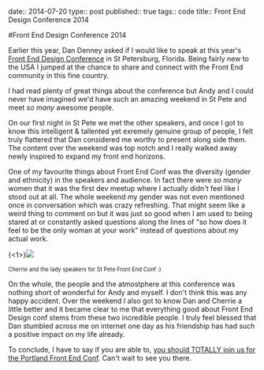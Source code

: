 date:: 2014-07-20
type:: post
published:: true
tags:: code
title:: Front End Design Conference 2014

#Front End Design Conference 2014

Earlier this year, Dan Denney asked if I would like to speak at this year's [Front End Design Conference](http://frontenddesignconference.com/) in St Petersburg, Florida. Being fairly new to the USA I jumped at the chance to share and connect with the Front End community in this fine country.

I had read plenty of great things about the conference but Andy and I could never have imagined we'd have such an amazing weekend in St Pete and meet *so many* awesome people.

On our first night in St Pete we met the other speakers, and once I got to know this intelligent & tallented yet exremely genuine group of people, I felt truly flattered that Dan considered me worthy to present along side them. The content over the weekend was top notch and I really walked away newly inspired to expand my front end horizons.

One of my favourite things about Front End Conf was the diversity (gender and ethnicity) in the speakers and audience. In fact there were *so many* women that it was the first dev meetup where I actually didn't feel like I stood out at all. The whole weekend my gender was not even mentioned once in conversation which was crazy refreshing. That might seem like a weird thing to comment on but it was just so good when I am used to being stared at or constantly asked questions along the lines of "so how does it feel to be the only woman at your work" instead of questions about my actual work.

{<1>}![](/content/images/2014/Jul/Bs6vacVCYAMJ8Ku.jpg)

<span style="font-size: 0.8em; margin-top: -30px"> Cherrie and the lady speakers for St Pete Front End Conf :)</span>

On the whole, the people and the atmostphere at this conference was nothing short of wonderful for Andy and myself. I don't think this was any happy accident. Over the weekend I also got to know Dan and Cherrie a little better and it became clear to me that everything good about Front End Design conf stems from these two incredible people. I truly feel blessed that Dan stumbled across me on internet one day as his friendship has had such a positive impact on my life already.

To conclude, I have to say if you are able to, [you should TOTALLY join us for the Portland Front End Conf](http://frontenddesignconference.com/portland). Can't wait to see you there.
